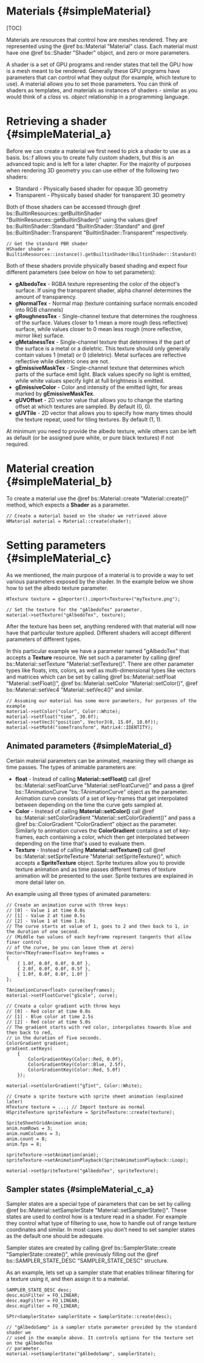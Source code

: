 Materials 						{#simpleMaterial}
===============
[TOC]

Materials are resources that control how are meshes rendered. They are represented using the @ref bs::Material "Material" class. Each material must have one @ref bs::Shader "Shader" object, and zero or more parameters.

A shader is a set of GPU programs and render states that tell the GPU how is a mesh meant to be rendered. Generally these GPU programs have parameters that can control what they output (for example, which texture to use). A material allows you to set those parameters. You can think of shaders as templates, and materials as instances of shaders - similar as you would think of a *class* vs. *object* relationship in a programming language.

# Retrieving a shader {#simpleMaterial_a}
Before we can create a material we first need to pick a shader to use as a basis. bs::f allows you to create fully custom shaders, but this is an advanced topic and is left for a later chapter. For the majority of purposes when rendering 3D geometry you can use either of the following two shaders:
 - Standard - Physically based shader for opaque 3D geometry
 - Transparent - Physically based shader for transparent 3D geometry

Both of those shaders can be accessed through @ref bs::BuiltinResources::getBuiltinShader "BuiltinResources::getBuiltinShader()" using the values @ref bs::BuiltinShader::Standard "BuiltinShader::Standard" and @ref bs::BuiltinShader::Transparent "BuiltinShader::Transparent" respectively.

~~~~~~~~~~~~~{.cpp}
// Get the standard PBR shader
HShader shader = BuiltinResources::instance().getBuiltinShader(BuiltinShader::Standard);
~~~~~~~~~~~~~

Both of these shaders provide physically based shading and expect four different parameters (see below on how to set parameters):
 - **gAlbedoTex** - RGBA texture representing the color of the object's surface. If using the transparent shader, alpha channel determines the amount of transparency.
 - **gNormalTex** - Normal map (texture containing surface normals encoded into RGB channels)
 - **gRoughnessTex** - Single-channel texture that determines the roughness of the surface. Values closer to 1 mean a more rough (less reflective) surface, while values closer to 0 mean less rough (more reflective, mirror like) surface.
 - **gMetalnessTex** - Single-channel texture that determines if the part of the surface is a metal or a dieletric. This texture should only generally contain values 1 (metal) or 0 (dieletric). Metal surfaces are reflective reflective while dieletric ones are not.
 - **gEmissiveMaskTex** - Single-channel texture that determines which parts of the surface emit light. Black values specify no light is emitted, while white values specify light at full brightness is emitted.
 - **gEmissiveColor** - Color and intensity of the emitted light, for areas marked by **gEmissiveMaskTex**.
 - **gUVOffset** - 2D vector value that allows you to change the starting offset at which textures are sampled. By default (0, 0).
 - **gUVTile** - 2D vector that allows you to specify how many times should the texture repeat, used for tiling textures. By default (1, 1).
 
At minimum you need to provide the albedo texture, while others can be left as default (or be assigned pure white, or pure black textures) if not required. 
 
# Material creation {#simpleMaterial_b}
To create a material use the @ref bs::Material::create "Material::create()" method, which expects a **Shader** as a parameter.

~~~~~~~~~~~~~{.cpp}
// Create a material based on the shader we retrieved above
HMaterial material = Material::create(shader);
~~~~~~~~~~~~~

# Setting parameters {#simpleMaterial_c}
As we mentioned, the main purpose of a material is to provide a way to set various parameters exposed by the shader. In the example below we show how to set the albedo texture parameter.

~~~~~~~~~~~~~{.cpp}
HTexture texture = gImporter().import<Texture>("myTexture.png");

// Set the texture for the "gAlbedoTex" parameter.
material->setTexture("gAlbedoTex", texture);
~~~~~~~~~~~~~

After the texture has been set, anything rendered with that material will now have that particular texture applied. Different shaders will accept different parameters of different types.

In this particular example we have a parameter named "gAlbedoTex" that accepts a **Texture** resource. We set such a parameter by calling @ref bs::Material::setTexture "Material::setTexture()". There are other parameter types like floats, ints, colors, as well as multi-dimensional types like vectors and matrices which can be set by calling @ref bs::Material::setFloat "Material::setFloat()", @ref bs::Material::setColor "Material::setColor()", @ref bs::Material::setVec4 "Material::setVec4()" and similar.

~~~~~~~~~~~~~{.cpp}
// Assuming our material has some more parameters, for purposes of the example
material->setColor("color", Color::White);
material->setFloat("time", 30.0f);
material->setVec3("position", Vector3(0, 15.0f, 10.0f));
material->setMat4("someTransform", Matrix4::IDENTITY);
~~~~~~~~~~~~~

## Animated parameters {#simpleMaterial_d}
Certain material parameters can be animated, meaning they will change as time passes. The types of animable parameters are:
 - **float** - Instead of calling **Material::setFloat()** call @ref bs::Material::setFloatCurve "Material::setFloatCurve()" and pass a @ref bs::TAnimationCurve<float> "bs::TAnimationCurve<float>" object as the parameter. Animation curve consists of a set of key-frames that get interpolated between depending on the time the curve gets sampled at. 
 - **Color** - Instead of calling **Material::setColor()** call @ref bs::Material::setColorGradient "Material::setColorGradient()" and pass a @ref bs::ColorGradient "ColorGradient" object as the parameter. Similarly to animation curves the **ColorGradient** contains a set of key-frames, each containing a color, which then get interpolated between depending on the time that's used to evaluate them.
 - **Texture** - Instead of calling **Material::setTexture()** call @ref bs::Material::setSpriteTexture "Material::setSpriteTexture()", which accepts a **SpriteTexture** object. Sprite textures allow you to provide texture animation and as time passes different frames of texture animation will be presented to the user. Sprite textures are explained in more detail later on.
 
An example using all three types of animated parameters: 
 
~~~~~~~~~~~~~{.cpp}
// Create an animation curve with three keys:
// [0] - Value 1 at time 0.0s
// [1] - Value 2 at time 0.5s
// [2] - Value 1 at time 1.0s
// The curve starts at value of 1, goes to 2 and then back to 1, in the duration of one second.
// (Middle two values of each keyframe represent tangents that allow finer control
// of the curve, be you can leave them at zero)
Vector<TKeyframe<float>> keyframes = 
{
	{ 1.0f, 0.0f, 0.0f, 0.0f },
	{ 2.0f, 0.0f, 0.0f, 0.5f },
	{ 1.0f, 0.0f, 0.0f, 1.0f }
};

TAnimationCurve<float> curve(keyframes);
material->setFloatCurve("gScale", curve);

// Create a color gradient with three keys
// [0] - Red color at time 0.0s
// [1] - Blue color at time 2.5s
// [2] - Red color at time 5.0s
// The gradient starts with red color, interpolates towards blue and then back to red,
// in the duration of five seconds.
ColorGradient gradient;
gradient.setKeys(
	{
		ColorGradientKey(Color::Red, 0.0f),
		ColorGradientKey(Color::Blue, 2.5f),
		ColorGradientKey(Color::Red, 5.0f)
	});

material->setColorGradient("gTint", Color::White);

// Create a sprite texture with sprite sheet animation (explained later)
HTexture texture = ...; // Import texture as normal
HSpriteTexture spriteTexture = SpriteTexture::create(texture);

SpriteSheetGridAnimation anim;
anim.numRows = 3;
anim.numColumns = 3;
anim.count = 8;
anim.fps = 8;

spriteTexture->setAnimation(anim);
spriteTexture->setAnimationPlayback(SpriteAnimationPlayback::Loop);

material->setSpriteTexture("gAlbedoTex", spriteTexture);
~~~~~~~~~~~~~
 
## Sampler states {#simpleMaterial_c_a}
Sampler states are a special type of parameters that can be set by calling @ref bs::Material::setSamplerState "Material::setSamplerState()". These states are used to control how is a texture read in a shader. For example they control what type of filtering to use, how to handle out of range texture coordinates and similar. In most cases you don't need to set sampler states as the default one should be adequate. 

Sampler states are created by calling @ref bs::SamplerState::create "SamplerState::create()", while previously filling out the @ref bs::SAMPLER_STATE_DESC "SAMPLER_STATE_DESC" structure.

As an example, lets set up a sampler state that enables trilinear filtering for a texture using it, and then assign it to a material. 

~~~~~~~~~~~~~{.cpp}
SAMPLER_STATE_DESC desc;
desc.minFilter = FO_LINEAR;
desc.magFilter = FO_LINEAR;
desc.mipFilter = FO_LINEAR;

SPtr<SamplerState> samplerState = SamplerState::create(desc);

// "gAlbedoSamp" is a sampler state parameter provided by the standard shader we
// used in the example above. It controls options for the texture set on the gAlbedoTex
// parameter.
material->setSamplerState("gAlbedoSamp", samplerState);
~~~~~~~~~~~~~
